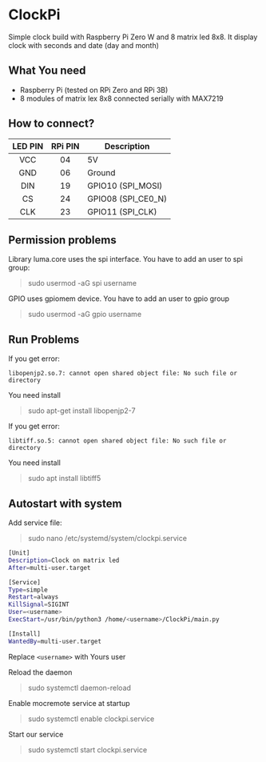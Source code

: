 # ClockPi
Simple clock build with Raspberry Pi Zero W and 8 matrix led 8x8.
It display clock with seconds and date (day and month)

## What You need
- Raspberry Pi  (tested on RPi Zero and RPi 3B)
- 8 modules of matrix lex 8x8 connected serially with MAX7219

## How to connect?
|LED PIN|RPi PIN|Description|
|:-----:|:-----:|-----------|
|VCC|04|5V|
|GND|06|Ground|
|DIN|19|GPIO10 (SPI_MOSI)|
|CS|24|GPIO08 (SPI_CE0_N)|
|CLK|23|GPIO11 (SPI_CLK)|

## Permission problems
Library luma.core uses the spi interface. You have to add an user to spi group:
>sudo usermod -aG spi username

GPIO uses gpiomem device. You have to add an user to gpio group
>sudo usermod -aG gpio username

## Run Problems

If you get error:
```
libopenjp2.so.7: cannot open shared object file: No such file or directory
```
You need install
>sudo apt-get install libopenjp2-7

If you get error:
```
libtiff.so.5: cannot open shared object file: No such file or directory
```
You need install
>sudo apt install libtiff5

## Autostart with system
Add service file:
>sudo nano /etc/systemd/system/clockpi.service
```bash
[Unit]
Description=Clock on matrix led
After=multi-user.target

[Service]
Type=simple
Restart=always
KillSignal=SIGINT
User=<username>
ExecStart=/usr/bin/python3 /home/<username>/ClockPi/main.py

[Install]
WantedBy=multi-user.target
```
Replace `<username>` with Yours user

Reload the daemon
>sudo systemctl daemon-reload

Enable mocremote service at startup
>sudo systemctl enable clockpi.service

Start our service
>sudo systemctl start clockpi.service